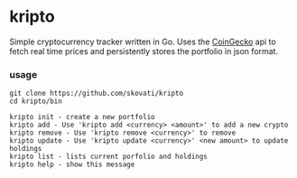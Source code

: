 # kripto
Simple cryptocurrency tracker written in Go.
Uses the [CoinGecko](https://www.coingecko.com/en/api) api to fetch real time prices and persistently stores the portfolio in json format.

### usage
```
git clone https://github.com/skovati/kripto
cd kripto/bin
```
```
kripto init - create a new portfolio
kripto add - Use 'kripto add <currency> <amount>' to add a new crypto
kripto remove - Use 'kripto remove <currency>' to remove
kripto update - Use 'kripto update <currency>' <new amount> to update holdings
kripto list - lists current porfolio and holdings
kripto help - show this message
```
